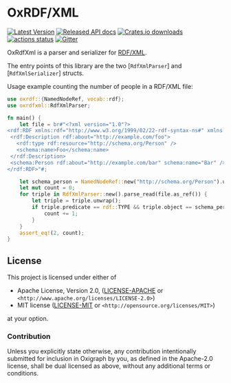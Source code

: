 OxRDF/XML
=========

[![Latest Version](https://img.shields.io/crates/v/oxrdfxml.svg)](https://crates.io/crates/oxrdfxml)
[![Released API docs](https://docs.rs/oxrdfxml/badge.svg)](https://docs.rs/oxrdfxml)
[![Crates.io downloads](https://img.shields.io/crates/d/oxrdfxml)](https://crates.io/crates/oxrdfxml)
[![actions status](https://github.com/oxigraph/oxigraph/workflows/build/badge.svg)](https://github.com/oxigraph/oxigraph/actions)
[![Gitter](https://badges.gitter.im/oxigraph/community.svg)](https://gitter.im/oxigraph/community)

OxRdfXml is a parser and serializer for [RDF/XML](https://www.w3.org/TR/rdf-syntax-grammar/).

The entry points of this library are the two [`RdfXmlParser`] and [`RdfXmlSerializer`] structs.

Usage example counting the number of people in a RDF/XML file:

```rust
use oxrdf::{NamedNodeRef, vocab::rdf};
use oxrdfxml::RdfXmlParser;

fn main() {
    let file = br#"<?xml version="1.0"?>
<rdf:RDF xmlns:rdf="http://www.w3.org/1999/02/22-rdf-syntax-ns#" xmlns:schema="http://schema.org/">
 <rdf:Description rdf:about="http://example.com/foo">
   <rdf:type rdf:resource="http://schema.org/Person" />
   <schema:name>Foo</schema:name>
 </rdf:Description>
 <schema:Person rdf:about="http://example.com/bar" schema:name="Bar" />
</rdf:RDF>"#;

    let schema_person = NamedNodeRef::new("http://schema.org/Person").unwrap();
    let mut count = 0;
    for triple in RdfXmlParser::new().parse_read(file.as_ref()) {
        let triple = triple.unwrap();
        if triple.predicate == rdf::TYPE && triple.object == schema_person.into() {
            count += 1;
        }
    }
    assert_eq!(2, count);
}
```

## License

This project is licensed under either of

* Apache License, Version 2.0, ([LICENSE-APACHE](../LICENSE-APACHE) or
  `<http://www.apache.org/licenses/LICENSE-2.0>`)
* MIT license ([LICENSE-MIT](../LICENSE-MIT) or
  `<http://opensource.org/licenses/MIT>`)

at your option.


### Contribution

Unless you explicitly state otherwise, any contribution intentionally submitted for inclusion in Oxigraph by you, as defined in the Apache-2.0 license, shall be dual licensed as above, without any additional terms or conditions.
